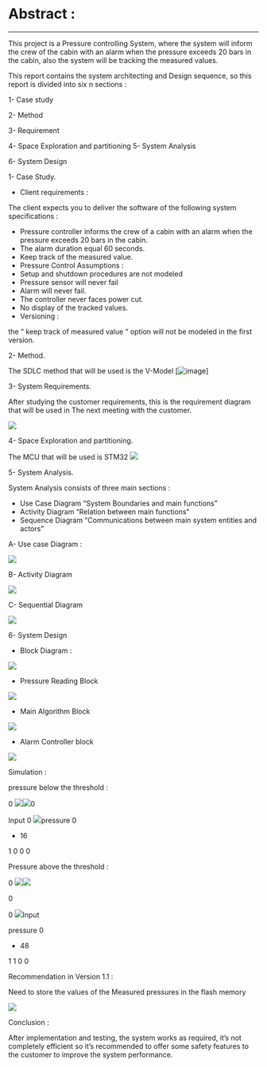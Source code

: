 # Abstract :  
--------------
This project is a Pressure controlling System, where the system  will inform the crew of the cabin with an alarm when the pressure exceeds 20 bars in the cabin, also the system will be tracking the measured values. 

This report contains the system architecting and Design sequence, so this report is divided into six n  sections : 

1-  Case study 

2-  Method  

3-  Requirement  

4-  Space Exploration and partitioning  5-  System Analysis 

6-  System Design 

1- Case Study.  

- Client requirements : 

The client expects you to deliver the software of the following system specifications : 

- Pressure controller informs the crew of a cabin with an alarm when the pressure exceeds 20 bars in the cabin. 
- The alarm duration equal 60 seconds.  
- Keep track of the measured value. 
- Pressure Control Assumptions : 
- Setup and shutdown procedures are not modeled  
- Pressure sensor will never fail 
- Alarm will never fail. 
- The controller never faces power cut. 
- No display of the tracked values. 
- Versioning : 

the “ keep track of measured value “ option will not be modeled in the first version. 

2- Method. 

The SDLC method that will be used is the V-Model 
[![image](https://1drv.ms/i/s!ApnoLrygIFbngQmMEtk2vqGCwQKf?e=wBy2v8)]

3- System Requirements.  

After studying the customer requirements, this is the requirement diagram that will be used in  The next meeting with the customer. 

![](Aspose.Words.a28f5dfc-a86e-4b51-bb70-9f4134a593e7.002.jpeg)

4- Space Exploration and partitioning. 

The MCU that will be used is STM32 ![](Aspose.Words.a28f5dfc-a86e-4b51-bb70-9f4134a593e7.003.png)

5- System Analysis. 

System Analysis consists of three main sections : 

- Use Case Diagram “System Boundaries and main functions” 
- Activity Diagram “Relation between main functions” 
- Sequence Diagram “Communications between main system entities and actors” 

A-  Use case Diagram : 

![](Aspose.Words.a28f5dfc-a86e-4b51-bb70-9f4134a593e7.004.jpeg)

B-  Activity Diagram 

![](Aspose.Words.a28f5dfc-a86e-4b51-bb70-9f4134a593e7.005.jpeg)

C-  Sequential Diagram 

![](Aspose.Words.a28f5dfc-a86e-4b51-bb70-9f4134a593e7.006.jpeg)

6- System Design 

- Block Diagram : 

![](Aspose.Words.a28f5dfc-a86e-4b51-bb70-9f4134a593e7.007.jpeg)

- Pressure Reading Block 

![](Aspose.Words.a28f5dfc-a86e-4b51-bb70-9f4134a593e7.008.jpeg)

- Main Algorithm Block   

![](Aspose.Words.a28f5dfc-a86e-4b51-bb70-9f4134a593e7.009.jpeg)

- Alarm Controller block 

![](Aspose.Words.a28f5dfc-a86e-4b51-bb70-9f4134a593e7.010.jpeg)

Simulation : 

pressure below the threshold :  

0  ![](Aspose.Words.a28f5dfc-a86e-4b51-bb70-9f4134a593e7.011.jpeg)![](Aspose.Words.a28f5dfc-a86e-4b51-bb70-9f4134a593e7.012.png)0  

Input  0  ![](Aspose.Words.a28f5dfc-a86e-4b51-bb70-9f4134a593e7.013.png)pressure  0  

- 16   

1  0  0  0  

Pressure above the threshold : 

0  ![](Aspose.Words.a28f5dfc-a86e-4b51-bb70-9f4134a593e7.014.jpeg)![](Aspose.Words.a28f5dfc-a86e-4b51-bb70-9f4134a593e7.015.png)

0  

0  ![](Aspose.Words.a28f5dfc-a86e-4b51-bb70-9f4134a593e7.016.png)Input  

pressure  0  

- 48   

1  1  0  0  

Recommendation in Version 1.1 : 

Need to store the values of the Measured pressures in the flash memory 

![](Aspose.Words.a28f5dfc-a86e-4b51-bb70-9f4134a593e7.017.jpeg)

Conclusion : 

After implementation and testing, the system works as required, it’s not completely efficient so it’s recommended to offer some safety features to the customer to improve the system performance. 
